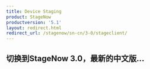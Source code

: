 ```yaml
---
title: Device Staging
product: StageNow
productversion: '5.1'
layout: redirect.html
redirect_url: /stagenow/sn-cn/3-0/stageclient/
---
```


## 切换到StageNow 3.0，最新的中文版...
